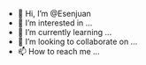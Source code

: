 - 👋 Hi, I’m @Esenjuan
- 👀 I’m interested in ...
- 🌱 I’m currently learning ...
- 💞️ I’m looking to collaborate on ...
- 📫 How to reach me ...

<!---
Esenjuan/Esenjuan is a ✨ special ✨ repository because its `README.md` (this file) appears on your GitHub profile.
You can click the Preview link to take a look at your changes.
--->
